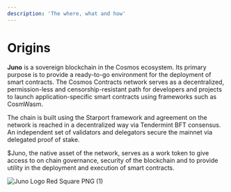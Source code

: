 ```yaml
---
description: 'The where, what and how'
---
```


# Origins

**Juno** is a sovereign blockchain in the Cosmos ecosystem. Its primary purpose is to provide a ready-to-go environment for the deployment of smart contracts. The Cosmos Contracts network serves as a decentralized, permission-less and censorship-resistant path for developers and projects to launch application-specific smart contracts using frameworks such as CosmWasm.

The chain is built using the Starport framework and agreement on the network is reached in a decentralized way via Tendermint BFT consensus. An independent set of validators and delegators secure the mainnet via delegated proof of stake.

$Juno, the native asset of the network, serves as a work token to give access to on chain governance, security of the blockchain and to provide utility in the deployment and execution of smart contracts.

![Juno Logo Red Square PNG (1)](https://user-images.githubusercontent.com/79812965/129767846-804c4489-03d2-4d17-91d8-83a04faec353.png)


